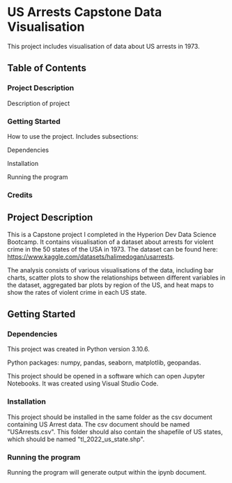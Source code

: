 # US Arrests Capstone Data Visualisation

This project includes visualisation of data about US arrests in 1973. 

## Table of Contents
### Project Description
Description of project

### Getting Started
How to use the project. Includes subsections:

Dependencies

Installation

Running the program

### Credits


## Project Description

This is a Capstone project I completed in the Hyperion Dev Data Science Bootcamp. It contains visualisation of a dataset about arrests for violent crime in the 50 states of the USA in 1973. The dataset can be found here: https://www.kaggle.com/datasets/halimedogan/usarrests.

The analysis consists of various visualisations of the data, including bar charts, scatter plots to show the relationships between different variables in the dataset, aggregated bar plots by region of the US, and heat maps to show the rates of violent crime in each US state.

## Getting Started

### Dependencies
This project was created in Python version 3.10.6. 

Python packages: numpy, pandas, seaborn, matplotlib, geopandas. 

This project should be opened in a software which can open Jupyter Notebooks. It was created using Visual Studio Code.

### Installation
This project should be installed in the same folder as the csv document containing US Arrest data. The csv document should be named "USArrests.csv". This folder should also contain the shapefile of US states, which should be named "tl_2022_us_state.shp". 

### Running the program
Running the program will generate output within the ipynb document.
